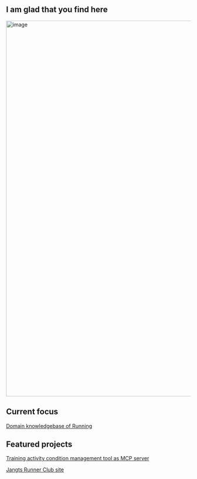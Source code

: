 ## I am glad that you find here 

<img width="1024" height="1024" alt="image" src="https://github.com/user-attachments/assets/48e97c32-8b19-43aa-9132-8771092a3c5a" />

## Current focus
[Domain knowledgebase of Running](https://github.com/sojakaese/sojakaese/edit/main/README.md)

## Featured projects
[Training activity condition management tool as MCP server](https://github.com/sojakaese/training-condition-check-mcp)

[Jangts Runner Club site](https://github.com/sojakaese/sojakaese/edit/main/README.md)

